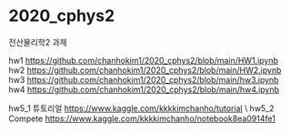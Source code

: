 # 2020_cphys2
전산물리학2 과제

hw1 https://github.com/chanhokim1/2020_cphys2/blob/main/HW1.ipynb \
hw2 https://github.com/chanhokim1/2020_cphys2/blob/main/HW2.ipynb \
hw3 https://github.com/chanhokim1/2020_cphys2/blob/main/hw3.ipynb \
hw4 https://github.com/chanhokim1/2020_cphys2/blob/main/hw4.ipynb

hw5_1 튜토리얼  https://www.kaggle.com/kkkkimchanho/tutorial       \ 
hw5_2 Compete https://www.kaggle.com/kkkkimchanho/notebook8ea0914fe1

